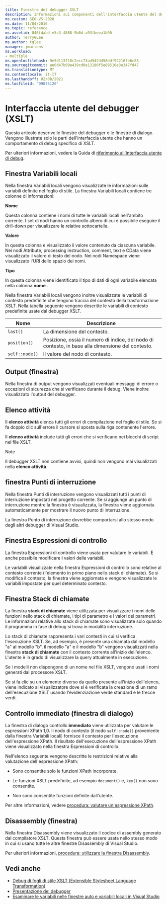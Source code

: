 ```yaml
---
title: Finestre del debugger XSLT
description: Informazioni sui componenti dell'interfaccia utente del debugger XSLT che controllano il comportamento di debug specifico di XSLT, inclusi variabili locali, output, punti di interruzione, stack di chiamate e finestre espressioni di controllo.
ms.custom: SEO-VS-2020
ms.date: 11/04/2016
ms.topic: reference
ms.assetid: 846fdabd-e5c3-4688-9b0d-a93fbeea1b96
author: TerryGLee
ms.author: tglee
manager: jmartens
ms.workload:
- multiple
ms.openlocfilehash: 9e5d113718c2ecc73ad942dd58ddf92216fe6c83
ms.sourcegitcommit: ae6d47b09a439cd0e13180f5e89510e3e347fd47
ms.translationtype: MT
ms.contentlocale: it-IT
ms.lasthandoff: 02/08/2021
ms.locfileid: "99875120"
---
```

# <a name="debugger-user-interface-xslt"></a>Interfaccia utente del debugger (XSLT)

Questo articolo descrive le finestre del debugger e le finestre di dialogo. Vengono illustrate solo le parti dell'interfaccia utente che hanno un comportamento di debug specifico di XSLT.

Per ulteriori informazioni, vedere la Guida di [riferimento all'interfaccia utente di debug](../debugger/debugging-user-interface-reference.md).

## <a name="locals-window"></a>Finestra Variabili locali

Nella finestra Variabili locali vengono visualizzate le informazioni sulle variabili definite nel foglio di stile. La finestra Variabili locali contiene tre colonne di informazioni:

**Nome**

Questa colonna contiene i nomi di tutte le variabili locali nell'ambito corrente. I set di nodi hanno un controllo albero di cui è possibile eseguire il drill-down per visualizzare le relative sottocartelle.

**Valore**

In questa colonna è visualizzato il valore contenuto da ciascuna variabile. Nei nodi Attribute, processing instruction, comment, text e CData viene visualizzato il valore di testo del nodo. Nei nodi Namespace viene visualizzato l'URI dello spazio dei nomi.

**Tipo**

In questa colonna viene identificato il tipo di dati di ogni variabile elencata nella colonna **nome** .

Nella finestra Variabili locali vengono inoltre visualizzate le variabili di contesto predefinite che tengono traccia del contesto della trasformazione XSLT. Nella tabella seguente vengono descritte le variabili di contesto predefinite usate dal debugger XSLT.

|Nome|Descrizione|
|-|-----------------|
|`last()`|La dimensione del contesto.|
|`position()`|Posizione, ossia il numero di indice, del nodo di contesto, in base alla dimensione del contesto.|
|`self::node()`|Il valore del nodo di contesto.|

## <a name="output-window"></a>Output (finestra)

Nella finestra di output vengono visualizzati eventuali messaggi di errore o eccezioni di sicurezza che si verificano durante il debug. Viene inoltre visualizzato l'output del debugger.

## <a name="task-list"></a>Elenco attività

Il **elenco attività** elenca tutti gli errori di compilazione nel foglio di stile. Se si fa doppio clic sull'errore il cursore si sposta sulla riga contenente l'errore.

Il **elenco attività** include tutti gli errori che si verificano nei blocchi di script nel file XSLT.

> [!NOTE]
> Il debugger XSLT non contiene avvisi, quindi non vengono mai visualizzati nella **elenco attività**.

## <a name="breakpoints-window"></a>finestra Punti di interruzione

Nella finestra Punti di interruzione vengono visualizzati tutti i punti di interruzione impostati nel progetto corrente. Se si aggiunge un punto di interruzione mentre la finestra è visualizzata, la finestra viene aggiornata automaticamente per mostrare il nuovo punto di interruzione.

La finestra Punto di interruzione dovrebbe comportarsi allo stesso modo degli altri debugger di Visual Studio.

## <a name="watch-window"></a>Finestra Espressioni di controllo

La finestra Espressioni di controllo viene usata per valutare le variabili. È anche possibile modificare i valori delle variabili.

Le variabili visualizzate nella finestra Espressioni di controllo sono relative al contesto corrente (l'elemento in primo piano nello stack di chiamate). Se si modifica il contesto, la finestra viene aggiornata e vengono visualizzate le variabili impostate per quel determinato contesto.

## <a name="call-stack-window"></a>Finestra Stack di chiamate

La finestra **stack di chiamate** viene utilizzata per visualizzare i nomi delle funzioni nello stack di chiamate, i tipi di parametro e i valori dei parametri. Le informazioni relative allo stack di chiamate sono visualizzate solo quando il programma in fase di debug si trova in modalità interruzione.

Lo stack di chiamate rappresenta i vari contesti in cui si verifica l'esecuzione XSLT. Se, ad esempio, è presente una chiamata dal modello "a" al modello "b", il modello "a" e il modello "b" vengono visualizzati nella finestra **stack di chiamate** con il contesto corrente all'inizio dell'elenco. L'utente è in grado di visualizzare la query attualmente in esecuzione.

Se i modelli non dispongono di un nome nel file XSLT, vengono usati i nomi generati dal processore XSLT.

Se si fa clic su un elemento diverso da quello presente all'inizio dell'elenco, viene indicato al visualizzatore dove si è verificata la creazione di un ramo dell'esecuzione XSLT usando l'evidenziazione verde standard e le frecce verdi.

## <a name="quickwatch-dialog-box"></a>Controllo immediato (finestra di dialogo)

La finestra di dialogo controllo **immediato** viene utilizzata per valutare le espressioni XPath 1,0. Il nodo di contesto (il nodo `self::node()` proveniente dalla finestra Variabili locali) fornisce il contesto per l'esecuzione dell'espressione XPath. Il risultato dell'esecuzione dell'espressione XPath viene visualizzato nella finestra Espressioni di controllo.

Nell'elenco seguente vengono descritte le restrizioni relative alla valutazione dell'espressione XPath:

- Sono consentite solo le funzioni XPath incorporate.

- Le funzioni XSLT predefinite, ad esempio `document()` e, `key()` non sono consentite.

- Non sono consentite funzioni definite dall'utente.

Per altre informazioni, vedere [procedura: valutare un'espressione XPath](../xml-tools/how-to-evaluate-an-xpath-expression.md).

## <a name="disassembly-window"></a>Disassembly (finestra)

Nella finestra Disassembly viene visualizzato il codice di assembly generato dal compilatore XSLT. Questa finestra può essere usata nello stesso modo in cui si usano tutte le altre finestre Disassembly di Visual Studio.

Per ulteriori informazioni, [procedura: utilizzare la finestra Disassembly](../debugger/how-to-use-the-disassembly-window.md).

## <a name="see-also"></a>Vedi anche

- [Debug di fogli di stile XSLT (Extensible Stylesheet Language Transformation)](../xml-tools/debugging-xslt.md)
- [Presentazione del debugger](../debugger/debugger-feature-tour.md)
- [Esaminare le variabili nelle finestre auto e variabili locali in Visual Studio](../debugger/autos-and-locals-windows.md)
